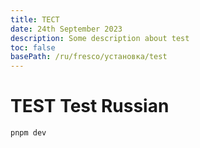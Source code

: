 ```yaml
---
title: ТЕСТ
date: 24th September 2023
description: Some description about test
toc: false
basePath: /ru/fresco/установка/test
---
```


# TEST Test Russian

```js
pnpm dev
```
